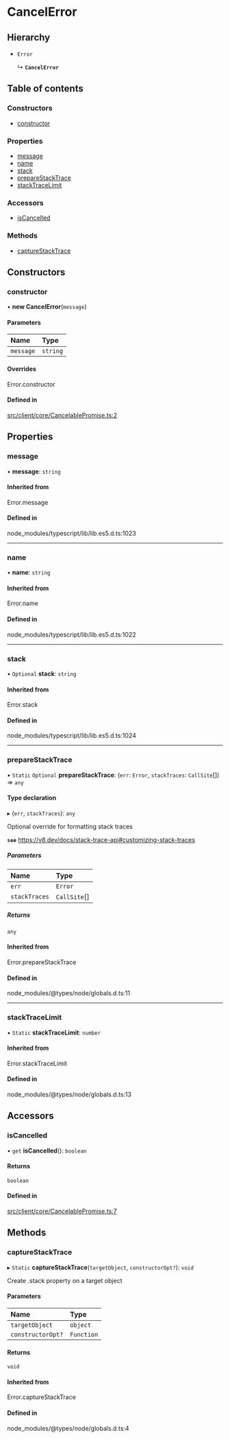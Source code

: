 # CancelError

## Hierarchy

- `Error`

  ↳ **`CancelError`**

## Table of contents

### Constructors

- [constructor](CancelError.md#constructor)

### Properties

- [message](CancelError.md#message)
- [name](CancelError.md#name)
- [stack](CancelError.md#stack)
- [prepareStackTrace](CancelError.md#preparestacktrace)
- [stackTraceLimit](CancelError.md#stacktracelimit)

### Accessors

- [isCancelled](CancelError.md#iscancelled)

### Methods

- [captureStackTrace](CancelError.md#capturestacktrace)

## Constructors

### constructor

• **new CancelError**(`message`)

#### Parameters

| Name      | Type     |
| :-------- | :------- |
| `message` | `string` |

#### Overrides

Error.constructor

#### Defined in

[src/client/core/CancelablePromise.ts:2](https://github.com/rugamoto/socket-v2-sdk/blob/72e8f92/src/client/core/CancelablePromise.ts#L2)

## Properties

### message

• **message**: `string`

#### Inherited from

Error.message

#### Defined in

node_modules/typescript/lib/lib.es5.d.ts:1023

---

### name

• **name**: `string`

#### Inherited from

Error.name

#### Defined in

node_modules/typescript/lib/lib.es5.d.ts:1022

---

### stack

• `Optional` **stack**: `string`

#### Inherited from

Error.stack

#### Defined in

node_modules/typescript/lib/lib.es5.d.ts:1024

---

### prepareStackTrace

▪ `Static` `Optional` **prepareStackTrace**: (`err`: `Error`, `stackTraces`: `CallSite`[]) => `any`

#### Type declaration

▸ (`err`, `stackTraces`): `any`

Optional override for formatting stack traces

**`see`** https://v8.dev/docs/stack-trace-api#customizing-stack-traces

##### Parameters

| Name          | Type         |
| :------------ | :----------- |
| `err`         | `Error`      |
| `stackTraces` | `CallSite`[] |

##### Returns

`any`

#### Inherited from

Error.prepareStackTrace

#### Defined in

node_modules/@types/node/globals.d.ts:11

---

### stackTraceLimit

▪ `Static` **stackTraceLimit**: `number`

#### Inherited from

Error.stackTraceLimit

#### Defined in

node_modules/@types/node/globals.d.ts:13

## Accessors

### isCancelled

• `get` **isCancelled**(): `boolean`

#### Returns

`boolean`

#### Defined in

[src/client/core/CancelablePromise.ts:7](https://github.com/rugamoto/socket-v2-sdk/blob/72e8f92/src/client/core/CancelablePromise.ts#L7)

## Methods

### captureStackTrace

▸ `Static` **captureStackTrace**(`targetObject`, `constructorOpt?`): `void`

Create .stack property on a target object

#### Parameters

| Name              | Type       |
| :---------------- | :--------- |
| `targetObject`    | `object`   |
| `constructorOpt?` | `Function` |

#### Returns

`void`

#### Inherited from

Error.captureStackTrace

#### Defined in

node_modules/@types/node/globals.d.ts:4

